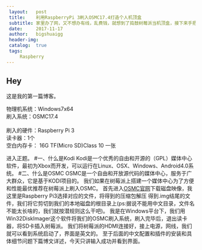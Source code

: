 ```yaml
---
 layout:   post                                                                            # 使用的布局（不需要改）
 title:    利用RaspberryPi 3刷入OSMC17.4打造个人机顶盒                                       # 标题 
 subtitle: 家里办了网，又不想办有线，乱费钱，就想到了捣鼓树莓派当机顶盒，接下来手把手教你刷入OSMC # 副标题
 date:     2017-11-17                                                                      # 时间
 author:   bigshuaigg                                                                      # 作者
 header-img:                                                                               # 这篇文章标题背景图片
 catalog:  true                                                                            # 是否归档
 tags:                                                                                     # 标签
     Raspberry  
---
```

 
 
 ## Hey
 >
 这是我的第一篇博客。
 
 物理机系统：Windows7x64   
 刷入系统：OSMC17.4</br>    
 刷入的硬件：Raspberry Pi 3   
 读卡器：1个   
 空白内存卡： 16G TF(Micro SD)Class 10 一张
 
 进入正题。
 #一、什么是Kodi
     Kodi是一个优秀的自由和开源的（GPL）媒体中心软件，最初为Xbox而开发，可以运行在Linux、OSX、Windows、Android4.0系统。 
 #二、什么是OSMC
     OSMC是一个自由和开放源代码的媒体中心，服务于广大群众，它是基于KODI项目的。
     我们如果在树莓派上搭建一个媒体中心为了方便和性能最优推荐在树莓派上刷入OSMC。
    首先进入<a href="https://osmc.tv/download/">OSMC官网</a>下载磁盘映像，我这里是Raspberry Pi3选择对应的文件，将得到的压缩包解压
 得到.img结尾的文件，我们将它剪切到我们的本地磁盘的根目录上(ps:据说不能用中文目录，文件名不能太长啥的，我们就按潜规则这么干吧)。
     我是在Windows平台下，我们用Win32DiskImager这个软件将我们的OSMC刷入系统，刷入完毕后，退出读卡器，将SD卡插入树莓派。
     我们将树莓派的HDMI连接好，接上电源，网线，我们就可以看到系统启动了，界面是英文的。
 至于后面的中文配置和插件的安装和具体细节问题下篇博文详述，今天只讲输入成功并看到界面。
